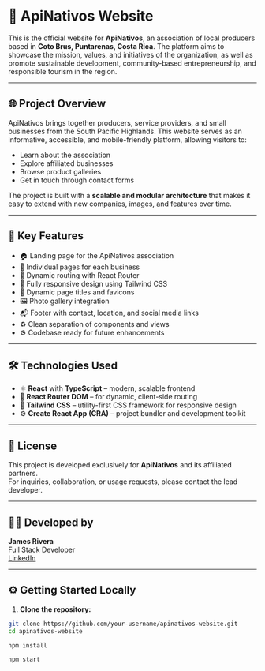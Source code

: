 # 🌿 ApiNativos Website

This is the official website for **ApiNativos**, an association of local producers based in **Coto Brus, Puntarenas, Costa Rica**. The platform aims to showcase the mission, values, and initiatives of the organization, as well as promote sustainable development, community-based entrepreneurship, and responsible tourism in the region.

---

## 🌐 Project Overview

ApiNativos brings together producers, service providers, and small businesses from the South Pacific Highlands. This website serves as an informative, accessible, and mobile-friendly platform, allowing visitors to:

- Learn about the association
- Explore affiliated businesses
- Browse product galleries
- Get in touch through contact forms

The project is built with a **scalable and modular architecture** that makes it easy to extend with new companies, images, and features over time.

---

## 🚀 Key Features

- 🏠 Landing page for the ApiNativos association
- 🏢 Individual pages for each business
- 🔗 Dynamic routing with React Router
- 📱 Fully responsive design using Tailwind CSS
- 🧠 Dynamic page titles and favicons
- 🖼️ Photo gallery integration
- 📬 Footer with contact, location, and social media links
- ♻️ Clean separation of components and views
- ⚙️ Codebase ready for future enhancements

---

## 🛠️ Technologies Used

- ⚛️ **React** with **TypeScript** – modern, scalable frontend
- 🔀 **React Router DOM** – for dynamic, client-side routing
- 🎨 **Tailwind CSS** – utility-first CSS framework for responsive design
- ⚙️ **Create React App (CRA)** – project bundler and development toolkit

---

## 📄 License

This project is developed exclusively for **ApiNativos** and its affiliated partners.  
For inquiries, collaboration, or usage requests, please contact the lead developer.

---

## 👨‍💻 Developed by

**James Rivera**  
Full Stack Developer  
[LinkedIn](https://www.linkedin.com/in/james-rivera-154b7a2ba/)

---

## ⚙️ Getting Started Locally

1. **Clone the repository:**

```bash
git clone https://github.com/your-username/apinativos-website.git
cd apinativos-website

npm install

npm start


